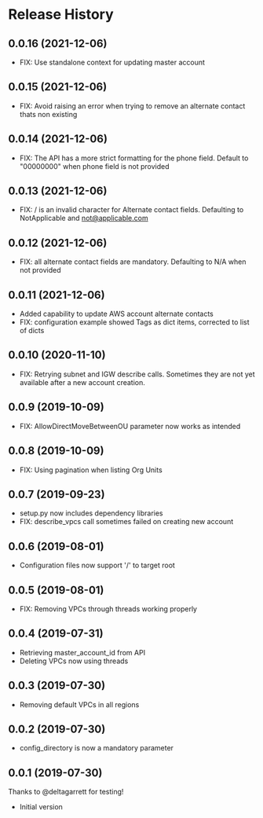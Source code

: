# Release History

## 0.0.16 (2021-12-06)

- FIX: Use standalone context for updating master account

## 0.0.15 (2021-12-06)

- FIX: Avoid raising an error when trying to remove an alternate contact thats non existing

## 0.0.14 (2021-12-06)

- FIX: The API has a more strict formatting for the phone field. Default to "00000000" when phone field is not provided

## 0.0.13 (2021-12-06)

- FIX: / is an invalid character for Alternate contact fields. Defaulting to NotApplicable and not@applicable.com

## 0.0.12 (2021-12-06)

- FIX: all alternate contact fields are mandatory. Defaulting to N/A when not provided

## 0.0.11 (2021-12-06)

- Added capability to update AWS account alternate contacts
- FIX: configuration example showed Tags as dict items, corrected to list of dicts

## 0.0.10 (2020-11-10)

- FIX: Retrying subnet and IGW describe calls. Sometimes they are not yet available after a new account creation.

## 0.0.9 (2019-10-09)

- FIX: AllowDirectMoveBetweenOU parameter now works as intended

## 0.0.8 (2019-10-09)

- FIX: Using pagination when listing Org Units

## 0.0.7 (2019-09-23)

- setup.py now includes dependency libraries
- FIX: describe_vpcs call sometimes failed on creating new account

## 0.0.6 (2019-08-01)

- Configuration files now support '/' to target root

## 0.0.5 (2019-08-01)

- FIX: Removing VPCs through threads working properly

## 0.0.4 (2019-07-31)

- Retrieving master_account_id from API
- Deleting VPCs now using threads

## 0.0.3 (2019-07-30)

- Removing default VPCs in all regions

## 0.0.2 (2019-07-30)

- config_directory is now a mandatory parameter

## 0.0.1 (2019-07-30)

Thanks to @deltagarrett for testing!

- Initial version
